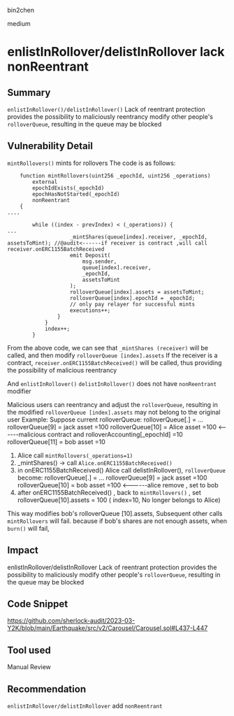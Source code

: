 bin2chen

medium

# enlistInRollover/delistInRollover lack nonReentrant

## Summary
`enlistInRollover()/delistInRollover()` Lack of reentrant protection provides the possibility to maliciously reentrancy modify other people's `rolloverQueue`, resulting in the queue may be blocked

## Vulnerability Detail
`mintRollovers()`  mints for rollovers
The code is as follows:
```solidity
    function mintRollovers(uint256 _epochId, uint256 _operations)
        external
        epochIdExists(_epochId)
        epochHasNotStarted(_epochId)
        nonReentrant
    {
....

        while ((index - prevIndex) < (_operations)) {
...
                    _mintShares(queue[index].receiver, _epochId, assetsToMint); //@audit<------if receiver is contract ,will call receiver.onERC1155BatchReceived
                    emit Deposit(
                        msg.sender,
                        queue[index].receiver,
                        _epochId,
                        assetsToMint
                    );
                    rolloverQueue[index].assets = assetsToMint;
                    rolloverQueue[index].epochId = _epochId;
                    // only pay relayer for successful mints
                    executions++;
                }
            }
            index++;
        }
```

From the above code, we can see that `_mintShares (receiver)` will be called, and then modify `rolloverQueue [index].assets`
If the receiver is a contract, `receiver.onERC1155BatchReceived()` will be called, thus providing the possibility of malicious reentrancy

And `enlistInRollover()` `delistInRollover()` does not have `nonReentrant` modifier

Malicious users can reentrancy and adjust the `rolloverQueue`, resulting in the modified `rolloverQueue [index].assets` may not belong to the original user
Example:
Suppose current rolloverQueue:
rolloverQueue[.] = ...
rolloverQueue[9] = jack asset =100
rolloverQueue[10] = Alice   asset =100    <------malicious contract and rolloverAccounting[_epochId] =10
rolloverQueue[11] =  bob  asset =10
 
1. Alice call `mintRollovers(_operations=1)`
2. _mintShares() -> call `Alice.onERC1155BatchReceived()`
3. in onERC1155BatchReceived() Alice call delistInRollover(),   `rolloverQueue` become:
rolloverQueue[.] = ...
rolloverQueue[9] = jack asset =100
rolloverQueue[10] = bob   asset =100    <------alice remove , set to bob
4. after onERC1155BatchReceived() , back to `mintRollovers()` ,  set  rolloverQueue[10].assets = 100
( index=10, No longer belongs to Alice)

This way modifies bob's rolloverQueue [10].assets, Subsequent other calls `mintRollovers` will fail.
because if bob's shares are not enough assets, when ` burn()` will fail, 
## Impact

enlistInRollover/delistInRollover Lack of reentrant protection provides the possibility to maliciously modify other people's `rolloverQueue`, resulting in the queue may be blocked

## Code Snippet
https://github.com/sherlock-audit/2023-03-Y2K/blob/main/Earthquake/src/v2/Carousel/Carousel.sol#L437-L447
## Tool used

Manual Review

## Recommendation

`enlistInRollover/delistInRollover` add `nonReentrant`
